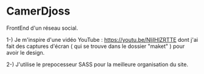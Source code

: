 # CamerDjoss
FrontEnd d'un réseau social.

1-) Je m'inspire d'une vidéo YouTube : https://youtu.be/NljIHlZRTTE dont j'ai fait des captures d'écran ( qui se trouve dans le dossier "maket" ) pour avoir le design.

2-) J'utilise le prepocesseur SASS pour la meilleure organisation du site.
